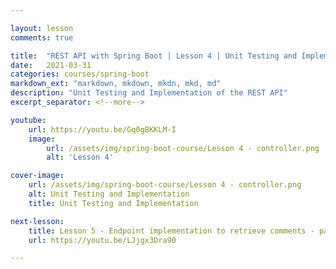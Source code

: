 ```yaml
---

layout: lesson
comments: true

title:  "REST API with Spring Boot | Lesson 4 | Unit Testing and Implementation"
date:   2021-03-31
categories: courses/spring-boot
markdown_ext: "markdown, mkdown, mkdn, mkd, md"
description: "Unit Testing and Implementation of the REST API"
excerpt_separator: <!--more-->

youtube:
    url: https://youtu.be/Gq0gBKKLM-I
    image:
        url: /assets/img/spring-boot-course/Lesson 4 - controller.png
        alt: 'Lesson 4'

cover-image: 
    url: /assets/img/spring-boot-course/Lesson 4 - controller.png
    alt: Unit Testing and Implementation
    title: Unit Testing and Implementation

next-lesson:
    title: Lesson 5 - Endpoint implementation to retrieve comments - part 2 (The Service) 
    url: https://youtu.be/LJjgx3Dra90

---
```






